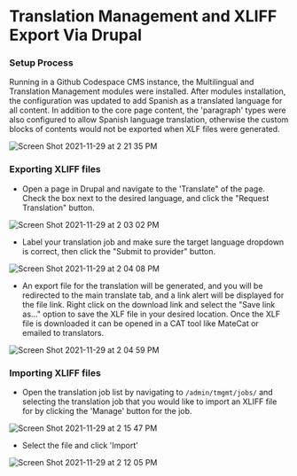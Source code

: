 # Translation Management and XLIFF Export Via Drupal

### Setup Process

Running in a Github Codespace CMS instance, the Multilingual and Translation Management modules were installed. After modules installation, the configuration was updated to add Spanish as a translated language for all content. In addition to the core page content, the 'paragraph' types were also configured to allow Spanish language translation, otherwise the custom blocks of contents would  not be exported when XLF files were generated.

![Screen Shot 2021-11-29 at 2 21 35 PM](https://user-images.githubusercontent.com/8332986/143944822-846a5352-7979-40d3-94be-a3171947a491.png)


### Exporting XLIFF files

- Open a page in Drupal and navigate to the 'Translate" of the page. Check the box next to the desired language, and click the "Request Translation" button.

![Screen Shot 2021-11-29 at 2 03 02 PM](https://user-images.githubusercontent.com/8332986/143944387-3ffaaf97-df0b-4d8a-879a-31c98c93a22f.png)

- Label your translation job and make sure the target language dropdown is correct, then click the "Submit to provider" button.

![Screen Shot 2021-11-29 at 2 04 08 PM](https://user-images.githubusercontent.com/8332986/143944439-97b7860f-fe98-4b06-9825-0a3653ffd175.png)

- An export file for the translation will be generated, and you will be redirected to the main translate tab, and a link alert will be displayed for the file link. Right click on the download link and select the "Save link as..." option to save the XLF file in your desired location. Once the XLF file is downloaded it can be opened in a CAT tool like MateCat or emailed to translators.

![Screen Shot 2021-11-29 at 2 04 59 PM](https://user-images.githubusercontent.com/8332986/143944470-3c5eb693-196c-4d9a-9037-a74d75fac6be.png)



### Importing XLIFF files

- Open the translation job list by navigating to `/admin/tmgmt/jobs/` and selecting the translation job that you would like to import an XLIFF file for by clicking the 'Manage' button for the job.

![Screen Shot 2021-11-29 at 2 15 47 PM](https://user-images.githubusercontent.com/8332986/143944586-14d6f802-064a-4b8d-8db6-87b1cb7a4cba.png)


- Select the file and click 'Import'

![Screen Shot 2021-11-29 at 2 12 05 PM](https://user-images.githubusercontent.com/8332986/143944609-64f10a31-0cff-49d8-8af4-201b51910c8e.png)
